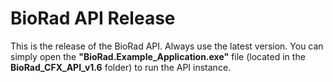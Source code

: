 # BioRad API Release
This is the release of the BioRad API. Always use the latest version. You can simply open the **"BioRad.Example_Application.exe"** file (located in the **BioRad_CFX_API_v1.6** folder) to run the API instance.
